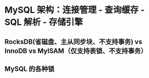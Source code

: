 # MySQL 架构：连接管理 - 查询缓存 - SQL 解析 - 存储引擎



## RocksDB(省磁盘、主从同步块、不支持事务) vs InnoDB vs MyISAM（仅支持表锁、不支持事务）



## MySQL 的各种锁

